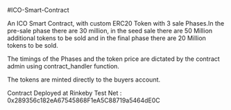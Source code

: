 #ICO-Smart-Contract

An ICO Smart Contract, with custom ERC20 Token with 3 sale Phases.In the pre-sale phase there are 30 million, in the seed sale there are 50 Million additional tokens to be sold and in the final phase there are 20 Million tokens to be sold.

The timings of the Phases and the token price  are dictated by the contract admin using  contract_handler function.

The tokens are minted directly to the buyers account.

Contract Deployed at Rinkeby Test Net  : 0x289356c182eA67545868F1eA5C88719a5464dE0C
